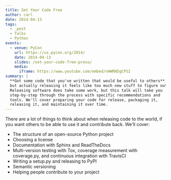 ```yaml
---
title: Set Your Code Free
author: carl
date: 2014-04-13
tags:
  - _post
  - Talks
  - Python
events:
  - venue: PyCon
    url: https://us.pycon.org/2014/
    date: 2014-04-13
    slides: /set-your-code-free-preso/
    media:
      iframe: https://www.youtube.com/embed/nHWRN5gCPSI
summary: |
  **Got some code that you've written that would be useful to others**,
  but actually releasing it feels like too much new stuff to figure out?
  Releasing software does take some work, but this talk will take you
  step-by-step through the process with specific recommendations and
  tools. We'll cover preparing your code for release, packaging it,
  releasing it, and maintaining it over time.
---
```


There are a lot of things to think about when releasing code to the
world, if you want others to be able to use it and contribute back.
We'll cover:

- The structure of an open-source Python project
- Choosing a license
- Documentation with Sphinx and ReadTheDocs
- Multi-version testing with Tox, coverage measurement with
  coverage.py, and continuous integration with TravisCI
- Writing a setup.py and releasing to PyPI
- Semantic versioning
- Helping people contribute to your project
